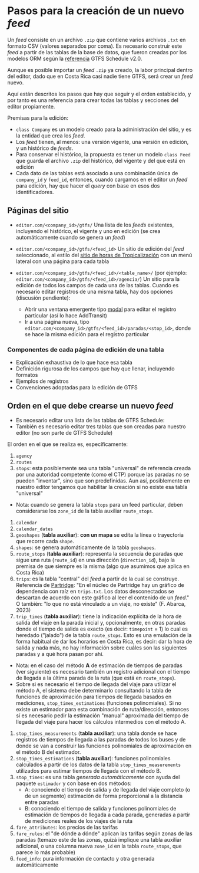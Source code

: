 # Pasos para la creación de un nuevo *feed*

Un *feed* consiste en un archivo `.zip` que contiene varios archivos `.txt` en formato CSV (valores separados por coma). Es necesario construir este *feed* a partir de las tablas de la base de datos, que fueron creadas por los modelos ORM según la [referencia](https://gtfs.org/schedule/reference/) GTFS Schedule v2.0.

Aunque es posible importar un *feed* `.zip` ya creado, la labor principal dentro del editor, dado que en Costa Rica casi nadie tiene GTFS, será crear un *feed* nuevo.

Aquí están descritos los pasos que hay que seguir y el orden establecido, y por tanto es una referencia para crear todas las tablas y secciones del editor propiamente.

Premisas para la edición:

- `class Company` es un modelo creado para la administración del sitio, y es la entidad que crea los *feed*.
- Los *feed* tienen, al menos: una versión vigente, una versión en edición, y un histórico de *feeds*.
- Para conservar el histórico, la propuesta es tener un modelo `class Feed` que guarda el archivo `.zip` del histórico, del vigente y del que está en edición
- Cada dato de las tablas está asociado a una combinación única de `company_id` y `feed_id`, entonces, cuando cargamos en el editor un *feed* para edición, hay que hacer el _query_ con base en esos dos identificadores.

## Páginas del sitio

- `editor.com/<company_id>/gtfs/`
Una lista de los *feeds* existentes, incluyendo el histórico, el vigente y uno en edición (se crea automáticamente cuando se genera un *feed*)

- `editor.com/<company_id>/gtfs/<feed_id>`
Un sitio de edición del *feed* seleccionado, al estilo del [sitio de horas de Tropicalización](https://tropicalizacion.eie.ucr.ac.cr/) con un menú lateral con una página para cada tabla

- `editor.com/<company_id>/gtfs/<feed_id>/<table_name>/` (por ejemplo: `editor.com/<company_id>/gtfs/<feed_id>/agencia/`)
Un sitio para la edición de todos los campos de cada una de las tablas. Cuando es necesario editar registros de una misma tabla, hay dos opciones (discusión pendiente):
  - Abrir una ventana emergente tipo [modal](https://getbootstrap.com/docs/5.3/components/modal/) para editar el registro particular (así lo hace AddTransit)
  - Ir a una página nueva, tipo `editor.com/<company_id>/gtfs/<feed_id>/paradas/<stop_id>`, donde se hace la misma edición para el registro particular

### Componentes de cada página de edición de una tabla

- Explicación exhaustiva de lo que hace esa tabla
- Definición rigurosa de los campos que hay que llenar, incluyendo formatos
- Ejemplos de registros
- Convenciones adoptadas para la edición de GTFS

## Orden en el que debe crearse un nuevo *feed*

- Es necesario editar una lista de las tablas de GTFS Schedule:
- También es necesario editar tres tablas que son creadas para nuestro editor (no son parte de GTFS Schedule)

El orden en el que se realiza es, específicamente:

1. `agency`
1. `routes`
1. `stops`: esta posiblemente sea una tabla "universal" de referencia creada por una autoridad competente (como el CTP) porque las paradas no se pueden "inventar", sino que son predefinidas. Aun así, posiblemente en nuestro editor tengamos que habilitar la creación si no existe esa tabla "universal"
  - Nota: cuando se genera la tabla `stops` para un feed particular, deben considerarse los `zone_id` de la tabla auxiliar `route_stops`.
1. `calendar`
1. `calendar_dates`
1. `geoshapes` (**tabla auxiliar**): **con un mapa** se edita la línea o trayectoria que recorre cada `shape`.
1. `shapes`: se genera automáticamente de la tabla `geoshapes`.
1. `route_stops` (**tabla auxiliar**): representa la secuencia de paradas que sigue una ruta (`route_id`) en una dirección (`direction_id`), bajo la premisa de que siempre es la misma (algo que asumimos que aplica en Costa Rica)
1. `trips`: es la tabla "central" del *feed* a partir de la cual se construye. Referencia de [Partridge](https://github.com/remix/partridge): "En el núcleo de Partridge hay un gráfico de dependencia con raíz en `trips.txt`. Los datos desconectados se descartan de acuerdo con este gráfico al leer el contenido de un *feed*." O también: "lo que no está vinculado a un viaje, no existe" (F. Abarca, 2023)
10. `trip_times` (**tabla auxiliar**): tiene la indicación explícita de la hora de salida del viaje en la parada inicial y, opcionalmente, en otras paradas donde el tiempo de salida es exacto (es decir: `timepoint` = 1) lo cual es heredado ("jalado") de la tabla `route_stops`. Esto es una emulación de la forma habitual de dar los horarios en Costa Rica, es decir: dar la hora de salida y nada más, no hay información sobre cuáles son las siguientes paradas y a qué hora pasan por ahí.
  - Nota: en el caso del método **A** de estimación de tiempos de paradas (ver siguiente) es necesario también un registro adicional con el tiempo de llegada a la última parada de la ruta (que está en `route_stops`).
  - Sobre si es necesario el tiempo de llegada del viaje para utilizar el método A, el sistema debe determinarlo consultando la tabla de funciones de aproximación para tiempos de llegada basados en mediciones, `stop_times_estimations` (funciones polinomiales). Si no existe un estimador para esta combinación de ruta/dirección, entonces sí es necesario pedir la estimación "manual" aproximada del tiempo de llegada del viaje para hacer los cálculos intermedios con el método A.
1. `stop_times_measurements` (**tabla auxiliar**): una tabla donde se hace registros de tiempos de llegada a las paradas de todos los buses y de donde se van a construir las funciones polinomiales de aproximación en el método B del estimador.
1. `stop_times_estimations` (**tabla auxiliar**): funciones polinomiales calculados a partir de los datos de la tabla `stop_times_measurements` utilizados para estimar tiempos de llegada con el método B.
1. `stop_times`: es una tabla *generada automáticamente* con ayuda del paquete `estimador` y con base en dos métodos:
    - A: conociendo el tiempo de salida y de llegada del viaje completo (o de un segmento) estimación de forma proporcional a la distancia entre paradas
    - B: conociendo el tiempo de salida y funciones polinomiales de estimación de tiempos de llegada a cada parada, generadas a partir de mediciones reales de los viajes de la ruta
11. `fare_attributes`: los precios de las tarifas
12. `fare_rules`: el "de dónde a dónde" aplican las tarifas según zonas de las paradas (temazo este de las zonas, quizá implique una tabla auxiliar adicional, o una columna nueva `zone_id` en la tabla `route_stops`, que parece lo más probable)
13. `feed_info`: pura información de contacto y otra generada automáticamente
